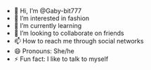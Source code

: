 - 👋 Hi, I’m @Gaby-bit777
- 👀 I’m interested in fashion
- 🌱 I’m currently learning 
- 💞️ I’m looking to collaborate on friends
- 📫 How to reach me through social networks
- 😄 Pronouns: She/he
- ⚡ Fun fact: I like to talk to myself

<!---
Gaby-bit777/Gaby-bit777 is a ✨ special ✨ repository because its `README.md` (this file) appears on your GitHub profile.
You can click the Preview link to take a look at your changes.
--->
